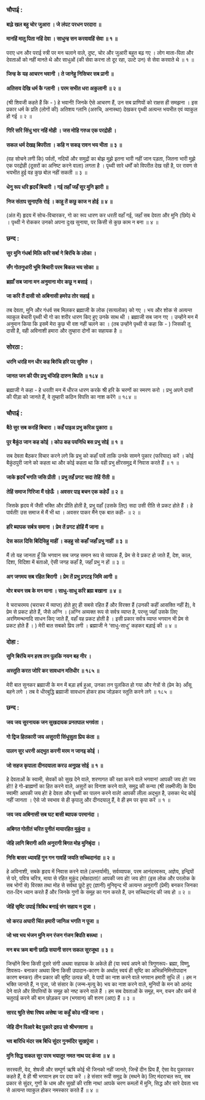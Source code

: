 ### चौपाई :

#### बाढ़े खल बहु चोर जुआरा । जे लंपट परधन परदारा ॥
#### मानहिं मातु पिता नहिं देवा । साधुन्ह सन करवावहिं सेवा ॥ १ ॥

पराए धन और पराई स्त्री पर मन चलाने वाले, दुष्ट, चोर और जुआरी बहुत बढ़ गए । लोग माता-पिता और देवताओं को नहीं मानते थे और साधुओं (की सेवा करना तो दूर रहा, उल्टे उन) से सेवा करवाते थे ॥ १ ॥

#### जिन्ह के यह आचरन भवानी । ते जानेहु निसिचर सब प्रानी ॥
#### अतिसय देखि धर्म कै ग्लानी । परम सभीत धरा अकुलानी ॥ २ ॥

(श्री शिवजी कहते हैं कि - ) हे भवानी! जिनके ऐसे आचरण हैं, उन सब प्राणियों को राक्षस ही समझना । इस प्रकार धर्म के प्रति (लोगों की) अतिशय ग्लानि (अरुचि, अनास्था) देखकर पृथ्वी अत्यन्त भयभीत एवं व्याकुल हो गई ॥ २ ॥

#### गिरि सरि सिंधु भार नहिं मोही । जस मोहि गरुअ एक परद्रोही ।
#### सकल धर्म देखइ बिपरीता । कहि न सकइ रावन भय भीता ॥ ३ ॥

(वह सोचने लगी कि) पर्वतों, नदियों और समुद्रों का बोझ मुझे इतना भारी नहीं जान पड़ता, जितना भारी मुझे एक परद्रोही (दूसरों का अनिष्ट करने वाला) लगता है । पृथ्वी सारे धर्मों को विपरीत देख रही है, पर रावण से भयभीत हुई वह कुछ बोल नहीं सकती ॥ ३ ॥

#### धेनु रूप धरि हृदयँ बिचारी । गई तहाँ जहँ सुर मुनि झारी ॥
#### निज संताप सुनाएसि रोई । काहू तें कछु काज न होई ॥ ४ ॥

(अंत में) हृदय में सोच-विचारकर, गो का रूप धारण कर धरती वहाँ गई, जहाँ सब देवता और मुनि (छिपे) थे । पृथ्वी ने रोककर उनको अपना दुःख सुनाया, पर किसी से कुछ काम न बना ॥ ४ ॥

### छन्द :

#### सुर मुनि गंधर्बा मिलि करि सर्बा गे बिरंचि के लोका ।
#### सँग गोतनुधारी भूमि बिचारी परम बिकल भय सोका ॥
#### ब्रह्माँ सब जाना मन अनुमाना मोर कछू न बसाई ।
#### जा करि तैं दासी सो अबिनासी हमरेउ तोर सहाई ॥

तब देवता, मुनि और गंधर्व सब मिलकर ब्रह्माजी के लोक (सत्यलोक) को गए । भय और शोक से अत्यन्त व्याकुल बेचारी पृथ्वी भी गो का शरीर धारण किए हुए उनके साथ थी । ब्रह्माजी सब जान गए । उन्होंने मन में अनुमान किया कि इसमें मेरा कुछ भी वश नहीं चलने का । (तब उन्होंने पृथ्वी से कहा कि - ) जिसकी तू दासी है, वही अविनाशी हमारा और तुम्हारा दोनों का सहायक है ॥

### सोरठा :

#### धरनि धरहि मन धीर कह बिरंचि हरि पद सुमिरु ।
#### जानत जन की पीर प्रभु भंजिहि दारुन बिपति ॥ १८४ ॥

ब्रह्माजी ने कहा - हे धरती! मन में धीरज धारण करके श्री हरि के चरणों का स्मरण करो । प्रभु अपने दासों की पीड़ा को जानते हैं, वे तुम्हारी कठिन विपत्ति का नाश करेंगे ॥ १८४ ॥

### चौपाई :

#### बैठे सुर सब करहिं बिचारा । कहँ पाइअ प्रभु करिअ पुकारा ॥
#### पुर बैकुंठ जान कह कोई । कोउ कह पयनिधि बस प्रभु सोई ॥ १ ॥

सब देवता बैठकर विचार करने लगे कि प्रभु को कहाँ पावें ताकि उनके सामने पुकार (फरियाद) करें । कोई बैकुंठपुरी जाने को कहता था और कोई कहता था कि वही प्रभु क्षीरसमुद्र में निवास करते हैं ॥ १ ॥

#### जाके हृदयँ भगति जसि प्रीती । प्रभु तहँ प्रगट सदा तेहिं रीती ॥
#### तेहिं समाज गिरिजा मैं रहेऊँ । अवसर पाइ बचन एक कहेउँ ॥ २ ॥

जिसके हृदय में जैसी भक्ति और प्रीति होती है, प्रभु वहाँ (उसके लिए) सदा उसी रीति से प्रकट होते हैं । हे पार्वती! उस समाज में मैं भी था । अवसर पाकर मैंने एक बात कही- ॥ २ ॥

#### हरि ब्यापक सर्बत्र समाना । प्रेम तें प्रगट होहिं मैं जाना ॥
#### देस काल दिसि बिदिसिहु माहीं । कहहु सो कहाँ जहाँ प्रभु नाहीं ॥ ३ ॥

मैं तो यह जानता हूँ कि भगवान सब जगह समान रूप से व्यापक हैं, प्रेम से वे प्रकट हो जाते हैं, देश, काल, दिशा, विदिशा में बताओ, ऐसी जगह कहाँ है, जहाँ प्रभु न हों ॥ ३ ॥

#### अग जगमय सब रहित बिरागी । प्रेम तें प्रभु प्रगटइ जिमि आगी ॥
#### मोर बचन सब के मन माना । साधु-साधु करि ब्रह्म बखाना ॥ ४ ॥

वे चराचरमय (चराचर में व्याप्त) होते हुए ही सबसे रहित हैं और विरक्त हैं (उनकी कहीं आसक्ति नहीं है), वे प्रेम से प्रकट होते हैं, जैसे अग्नि । (अग्नि अव्यक्त रूप से सर्वत्र व्याप्त है, परन्तु जहाँ उसके लिए अरणिमन्थनादि साधन किए जाते हैं, वहाँ वह प्रकट होती है । इसी प्रकार सर्वत्र व्याप्त भगवान भी प्रेम से प्रकट होते हैं । ) मेरी बात सबको प्रिय लगी । ब्रह्माजी ने ‘साधु-साधु’ कहकर बड़ाई की ॥ ४ ॥

### दोहा :

#### सुनि बिरंचि मन हरष तन पुलकि नयन बह नीर ।
#### अस्तुति करत जोरि कर सावधान मतिधीर ॥ १८५ ॥

मेरी बात सुनकर ब्रह्माजी के मन में बड़ा हर्ष हुआ, उनका तन पुलकित हो गया और नेत्रों से (प्रेम के) आँसू बहने लगे । तब वे धीरबुद्धि ब्रह्माजी सावधान होकर हाथ जोड़कर स्तुति करने लगे ॥ १८५ ॥

### छन्द :

#### जय जय सुरनायक जन सुखदायक प्रनतपाल भगवंता ।
#### गो द्विज हितकारी जय असुरारी सिंधुसुता प्रिय कंता ॥
#### पालन सुर धरनी अद्भुत करनी मरम न जानइ कोई ।
#### जो सहज कृपाला दीनदयाला करउ अनुग्रह सोई ॥ १ ॥

हे देवताओं के स्वामी, सेवकों को सुख देने वाले, शरणागत की रक्षा करने वाले भगवान! आपकी जय हो! जय हो!! हे गो-ब्राह्मणों का हित करने वाले, असुरों का विनाश करने वाले, समुद्र की कन्या (श्री लक्ष्मीजी) के प्रिय स्वामी! आपकी जय हो! हे देवता और पृथ्वी का पालन करने वाले! आपकी लीला अद्भुत है, उसका भेद कोई नहीं जानता । ऐसे जो स्वभाव से ही कृपालु और दीनदयालु हैं, वे ही हम पर कृपा करें ॥ १ ॥

#### जय जय अबिनासी सब घट बासी ब्यापक परमानंदा ।
#### अबिगत गोतीतं चरित पुनीतं मायारहित मुकुंदा ॥
#### जेहि लागि बिरागी अति अनुरागी बिगत मोह मुनिबृंदा ।
#### निसि बासर ध्यावहिं गुन गन गावहिं जयति सच्चिदानंदा ॥ २ ॥

हे अविनाशी, सबके हृदय में निवास करने वाले (अन्तर्यामी), सर्वव्यापक, परम आनंदस्वरूप, अज्ञेय, इन्द्रियों से परे, पवित्र चरित्र, माया से रहित मुकुंद (मोक्षदाता)! आपकी जय हो! जय हो!! (इस लोक और परलोक के सब भोगों से) विरक्त तथा मोह से सर्वथा छूटे हुए (ज्ञानी) मुनिवृन्द भी अत्यन्त अनुरागी (प्रेमी) बनकर जिनका रात-दिन ध्यान करते हैं और जिनके गुणों के समूह का गान करते हैं, उन सच्चिदानंद की जय हो ॥ २ ॥

#### जेहिं सृष्टि उपाई त्रिबिध बनाई संग सहाय न दूजा ।
#### सो करउ अघारी चिंत हमारी जानिअ भगति न पूजा ॥
#### जो भव भय भंजन मुनि मन रंजन गंजन बिपति बरूथा ।
#### मन बच क्रम बानी छाड़ि सयानी सरन सकल सुरजूथा ॥ ३ ॥

जिन्होंने बिना किसी दूसरे संगी अथवा सहायक के अकेले ही (या स्वयं अपने को त्रिगुणरूप- ब्रह्मा, विष्णु, शिवरूप- बनाकर अथवा बिना किसी उपादान-कारण के अर्थात् स्वयं ही सृष्टि का अभिन्ननिमित्तोपादान कारण बनकर) तीन प्रकार की सृष्टि उत्पन्न की, वे पापों का नाश करने वाले भगवान हमारी सुधि लें । हम न भक्ति जानते हैं, न पूजा, जो संसार के (जन्म-मृत्यु के) भय का नाश करने वाले, मुनियों के मन को आनंद देने वाले और विपत्तियों के समूह को नष्ट करने वाले हैं । हम सब देवताओं के समूह, मन, वचन और कर्म से चतुराई करने की बान छोड़कर उन (भगवान) की शरण (आए) हैं ॥ ३ ॥

#### सारद श्रुति सेषा रिषय असेषा जा कहुँ कोउ नहिं जाना ।
#### जेहि दीन पिआरे बेद पुकारे द्रवउ सो श्रीभगवाना ॥
#### भव बारिधि मंदर सब बिधि सुंदर गुनमंदिर सुखपुंजा ।
#### मुनि सिद्ध सकल सुर परम भयातुर नमत नाथ पद कंजा ॥ ४ ॥

सरस्वती, वेद, शेषजी और सम्पूर्ण ऋषि कोई भी जिनको नहीं जानते, जिन्हें दीन प्रिय हैं, ऐसा वेद पुकारकर कहते हैं, वे ही श्री भगवान हम पर दया करें । हे संसार रूपी समुद्र के (मथने के) लिए मंदराचल रूप, सब प्रकार से सुंदर, गुणों के धाम और सुखों की राशि नाथ! आपके चरण कमलों में मुनि, सिद्ध और सारे देवता भय से अत्यन्त व्याकुल होकर नमस्कार करते हैं ॥ ४ ॥
